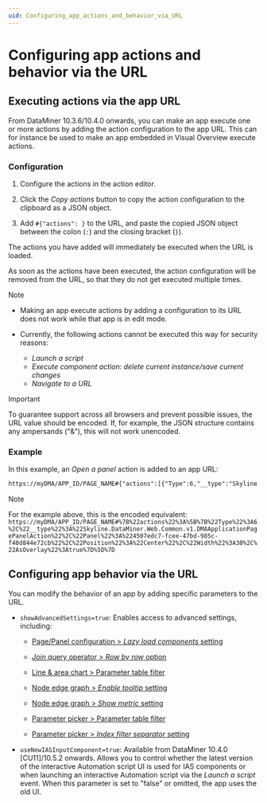 ```yaml
---
uid: Configuring_app_actions_and_behavior_via_URL
---
```


# Configuring app actions and behavior via the URL

## Executing actions via the app URL

From DataMiner 10.3.6/10.4.0 onwards<!-- RN 35979 -->, you can make an app execute one or more actions by adding the action configuration to the app URL. This can for instance be used to make an app embedded in Visual Overview execute actions.

### Configuration

1. Configure the actions in the action editor.

1. Click the *Copy actions* button to copy the action configuration to the clipboard as a JSON object.

1. Add `#{"actions": }` to the URL, and paste the copied JSON object between the colon (`:`) and the closing bracket (`}`).

The actions you have added will immediately be executed when the URL is loaded.

As soon as the actions have been executed, the action configuration will be removed from the URL, so that they do not get executed multiple times.

> [!NOTE]
>
> - Making an app execute actions by adding a configuration to its URL does not work while that app is in edit mode.
> - Currently, the following actions cannot be executed this way for security reasons:
>
>   - *Launch a script*
>   - *Execute component action: delete current instance/save current changes*
>   - *Navigate to a URL*

> [!IMPORTANT]
> To guarantee support across all browsers and prevent possible issues, the URL value should be encoded. If, for example, the JSON structure contains any ampersands ("&"), this will not work unencoded.

### Example

In this example, an *Open a panel* action is added to an app URL:

```txt
https://myDMA/APP_ID/PAGE_NAME#{"actions":[{"Type":6,"__type":"Skyline.DataMiner.Web.Common.v1.DMAApplicationPagePanelAction","Panel":"4507edc7-fcee-47bd-985c-f40d844e72cb","Position":"Center","Width":30,"AsOverlay":true}]}
```

> [!NOTE]
> For the example above, this is the encoded equivalent: `https://myDMA/APP_ID/PAGE_NAME#%7B%22actions%22%3A%5B%7B%22Type%22%3A6%2C%22__type%22%3A%22Skyline.DataMiner.Web.Common.v1.DMAApplicationPagePanelAction%22%2C%22Panel%22%3A%224507edc7-fcee-47bd-985c-f40d844e72cb%22%2C%22Position%22%3A%22Center%22%2C%22Width%22%3A30%2C%22AsOverlay%22%3Atrue%7D%5D%7D`

## Configuring app behavior via the URL

You can modify the behavior of an app by adding specific parameters to the URL.

- `showAdvancedSettings=true`: Enables access to advanced settings, including:

  - [Page/Panel configuration > *Lazy load components* setting](xref:Changing_low-code_app_settings)

  - [*Join* query operator > *Row by row* option](xref:GQI_Join)

  - [Line & area chart > Parameter table filter](xref:LineAndAreaChart#configuring-the-component)

  - [Node edge graph > *Enable tooltip* setting](xref:DashboardNodeEdgeGraph#basic-component-configuration)

  - [Node edge graph > *Show metric* setting](xref:DashboardNodeEdgeGraph#basic-component-configuration)

  - [Parameter picker > Parameter table filter](xref:DashboardParameterPicker#configuring-the-component)

  - [Parameter picker > *Index filter separator* setting](xref:DashboardParameterPicker#configuring-the-component)

- `useNewIASInputComponent=true`: Available from DataMiner 10.4.0 [CU11]/10.5.2 onwards<!--RN 41495-->. Allows you to control whether the latest version of the interactive Automation script UI is used for IAS components or when launching an interactive Automation script via the *Launch a script* event. When this parameter is set to "false" or omitted, the app uses the old UI.

